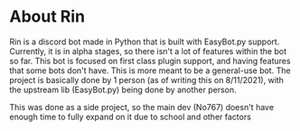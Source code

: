 # About Rin

Rin is a discord bot made in Python that is built with EasyBot.py support. Currently, it is in alpha stages, so there isn't a lot of features within the bot so far. This bot is focused on first class plugin support, and having features that some bots don't have. This is more meant to be a general-use bot. The project is basically done by 1 person (as of writing this on 8/11/2021), with the upstream lib (EasyBot.py) being done by another person. 

This was done as a side project, so the main dev (No767) doesn't have enough time to fully expand on it due to school and other factors